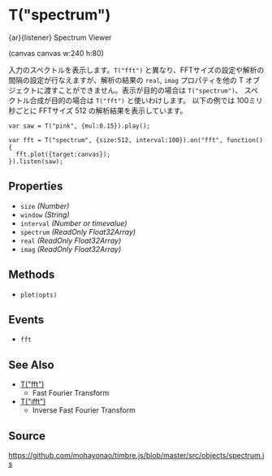 T("spectrum")
=============
{ar}{listener} Spectrum Viewer

(canvas canvas w:240 h:80)

入力のスペクトルを表示します。`T("fft")` と異なり、FFTサイズの設定や解析の間隔の設定が行なえますが、解析の結果の `real`, `imag` プロパティを他の T オブジェクトに渡すことができません。表示が目的の場合は `T("spectrum")`、 スペクトル合成が目的の場合は `T("fft")` と使いわけします。
以下の例では 100ミリ秒ごとに FFTサイズ 512 の解析結果を表示しています。

```timbre
var saw = T("pink", {mul:0.15}).play();

var fft = T("spectrum", {size:512, interval:100}).on("fft", function() {
  fft.plot({target:canvas});
}).listen(saw);
```

## Properties ##
- `size` _(Number)_
- `window` _(String)_
- `interval` _(Number or timevalue)_
- `spectrum` _(ReadOnly Float32Array)_
- `real` _(ReadOnly Float32Array)_
- `imag` _(ReadOnly Float32Array)_

## Methods ##
- `plot(opts)`

## Events ##
- `fft`

## See Also ##
- [T("fft")](./fft.html)
  - Fast Fourier Transform
- [T("ifft")](./ifft.html)
  - Inverse Fast Fourier Transform

## Source ##
https://github.com/mohayonao/timbre.js/blob/master/src/objects/spectrum.js
